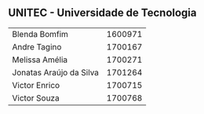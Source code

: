 <!DOCTYPE html>
<html>
<body>

<h2>UNITEC - Universidade de Tecnologia</h2>
<table>
  <tr>
    <td>Blenda Bomfim</td>
    <td>1600971</td>
  </tr>
  <tr>
    <td>Andre Tagino</td>
    <td>1700167</td>
  </tr>
  <tr>
    <td>Melissa Amélia </td>
    <td>1700271</td>
  </tr>
  <tr>
    <td>Jonatas Araújo da Silva</td>
    <td>1701264</td>
  </tr>
  <tr>
    <td>Victor Enrico</td>
    <td>1700715</td>
  </tr>
  <tr>
    <td>Victor Souza</td>
    <td>1700768</td>
  </tr>
</table>
</body>
</html>

